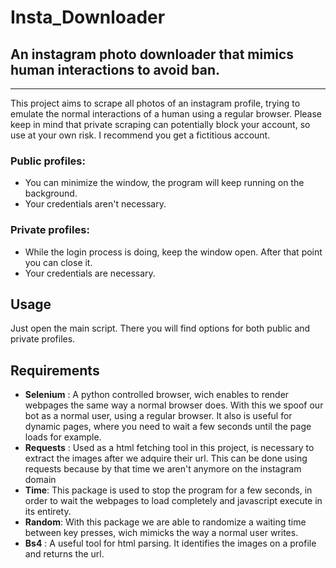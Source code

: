 # Insta_Downloader
## An instagram photo downloader that mimics human interactions to avoid ban.

---
This project aims to scrape all photos of an instagram profile,
trying to emulate the normal interactions of a human using a regular browser.
Please keep in mind that private scraping can potentially block your account, so use
at your own risk. I recommend you get a fictitious account.

### Public profiles:
- You can minimize the window, the program will keep running on the background. 
- Your credentials aren't necessary.

### Private profiles:
- While the login process is doing, keep the window open. After that point you can close it.
- Your credentials are necessary.

## Usage

Just open the main script. There you will find options for both public and private profiles.

## Requirements
- **Selenium** : A python controlled browser, wich enables to render webpages the same way a normal browser does. With this we spoof our bot as a normal user, using a regular browser. It also is useful for dynamic pages, where you need to wait a few seconds until the page loads for example.
- **Requests** : Used as a html fetching tool in this project, is necessary to extract the images after we adquire their url. This can be done using requests because by that time we aren't anymore on the instagram domain
- **Time**: This package is used to stop the program for a few seconds, in order to wait the webpages to load completely and javascript execute in its entirety.
- **Random**: With this package we are able to randomize a waiting time between key presses, wich mimicks the way a normal user writes.
- **Bs4** : A useful tool for html parsing. It identifies the images on a profile and returns the url.
